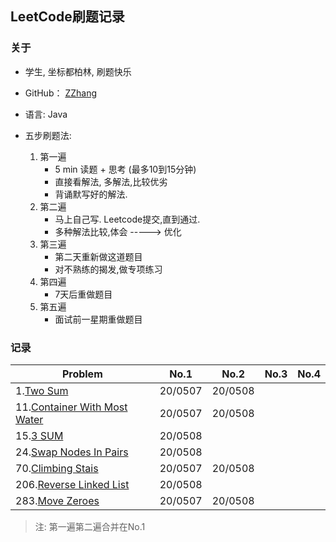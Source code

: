 ## LeetCode刷题记录

### 关于
- 学生, 坐标都柏林, 刷题快乐

- GitHub： [ZZhang](https://github.com/ZhongyanZHANG)

- 语言: Java

- 五步刷题法: 
  1. 第一遍
     * 5 min 读题 + 思考 (最多10到15分钟)
     * 直接看解法, 多解法,比较优劣
     * 背诵默写好的解法.
  2. 第二遍
      * 马上自己写. Leetcode提交,直到通过.
      * 多种解法比较,体会 -----> 优化
  3. 第三遍
       * 第二天重新做这道题目
       * 对不熟练的揭发,做专项练习
  4. 第四遍 
       * 7天后重做题目
  5. 第五遍
       * 面试前一星期重做题目

### 记录
| Problem    | No.1    | No.2 | No.3 | No.4 |
| ---------- | ------- | ---- | ---- | ---- |
| 1.[Two Sum](1_TwoSum/Solution.java) | 20/0507 |  20/0508    |      |      |
| 11.[Container With Most Water](11_Container_With_Most_Water/Solution.java) |  20/0507  |   20/0508   |      |      |
| 15.[3 SUM](15_3SUM/Solution.java) |   20/0508    |      |      |      |
| 24.[Swap Nodes In Pairs](24_Swap_Nodes_In_Pairs/Solution.java) |   20/0508    |    |      |      |
| 70.[Climbing Stais](70_ClimbingStairs/Solution.java) |   20/0507    |    20/0508  |      |      |
| 206.[Reverse Linked List](206_Reverse_Linked_List/Solution.java) | 20/0508  |      |      |      |
| 283.[Move Zeroes](283_MoveZeroes/Solution.java) | 20/0507  |    20/0508  |      |      |

> 注: 第一遍第二遍合并在No.1